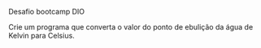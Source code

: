 Desafio bootcamp DIO

Crie um programa que converta o valor do ponto de ebulição da água de Kelvin para Celsius.